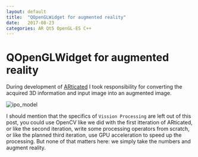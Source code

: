```yaml
---
layout: default
title:  "QOpenGLWidget for augmented reality"
date:   2017-08-23
categories: AR Qt5 OpenGL-ES C++
---
```


# QOpenGLWidget for augmented reality

During development of [ARticated](www.nope) I took responsibility for converting
the acquired 3D information and input image into an augmented image.

![ipo_model](assets/nope)

I should mention that the specifics of `Vission Processing` are left out of this post,
you could use OpenCV like we did with the first itteration of ARticated, or like the second iteration, write some processing
operators from scratch, or like the planned third iteration, use GPU acceleration to speed up the processing.
But none of that matters here: we simply take the numbers and augment reality.
